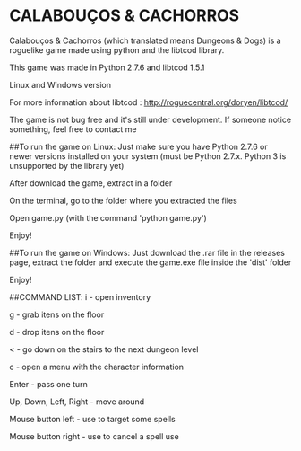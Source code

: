 # CALABOUÇOS & CACHORROS

Calabouços & Cachorros (which translated means Dungeons & Dogs) is a roguelike game made using python and the libtcod library.

This game was made in Python 2.7.6 and libtcod 1.5.1

Linux and Windows version

For more information about libtcod : http://roguecentral.org/doryen/libtcod/

The game is not bug free and it's still under development. If someone notice something, feel free to contact me




##To run the game on Linux:
Just make sure you have Python 2.7.6 or newer versions installed on your system (must be Python 2.7.x. Python 3 is unsupported by the library yet)

After download the game, extract in a folder

On the terminal, go to the folder where you extracted the files

Open game.py (with the command 'python game.py')

Enjoy!



##To run the game on Windows:
Just download the .rar file in the releases page, extract the folder and execute the game.exe file inside the 'dist' folder

Enjoy!


##COMMAND LIST:
i - open inventory

g - grab itens on the floor

d - drop itens on the floor

< - go down on the stairs to the next dungeon level

c - open a menu with the character information

Enter - pass one turn

Up, Down, Left, Right - move around

Mouse button left - use to target some spells

Mouse button right - use to cancel a spell use
